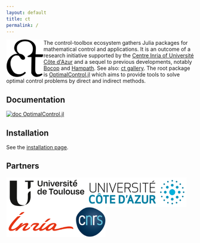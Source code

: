 ```yaml
---
layout: default
title: ct
permalink: /
---
```


<p> 
  <a href="https://github.com/control-toolbox"><img width="100" align='left' src="assets/img/ct-logo.svg"></a>
</p>

The control-toolbox ecosystem gathers Julia packages for mathematical control and applications. It is an outcome of a research initiative supported by the [Centre Inria of Université Côte d'Azur](https://www.inria.fr/en/inria-centre-universite-cote-azur) and a sequel to previous developments, notably [Bocop](https://www.bocop.org) and [Hampath](https://www.hampath.org). See also: [ct gallery](https://ct.gitlabpages.inria.fr/gallery). The root package is [OptimalControl.jl](https://github.com/control-toolbox/OptimalControl.jl) which aims to provide tools to solve optimal control problems by direct and indirect methods.

## Documentation

[![doc OptimalControl.jl](https://img.shields.io/badge/doc-OptimalControl.jl-blue)](http://control-toolbox.org/docs/optimalcontrol)

## Installation

See the [installation page](https://github.com/control-toolbox#installation).

## Partners

<a href="https://www.univ-toulouse.fr"><img height="80" align='left' src="assets/img/logo-univ-toulouse.png"></a>
<a href="https://www.univ-cotedazur.fr"><img height="80" align='left' src="assets/img/Logo-univ-nice-cote-dazur.svg"></a>
<a href="https://www.inria.fr"><img height="80" align='left' src="assets/img/inria.svg"></a>
<a href="https://www.cnrs.fr"><img height="80" align='left' src="assets/img/logo-cnrs.svg"></a>
